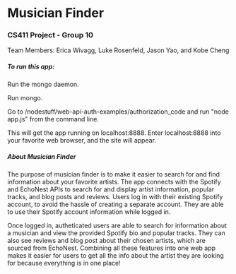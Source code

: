 <h1>Musician Finder </h1>
<h3>CS411 Project - Group 10 </h3>
<p>Team Members: Erica Wivagg, Luke Rosenfeld, Jason Yao, and Kobe Cheng</p>

<h5>To run this app:</h5>
<p>Run the mongo daemon.</p>
<p>Run mongo.</p>
<p>Go to /nodestuff/web-api-auth-examples/authorization_code and run "node app.js" from the command line.</p>
<p>This will get the app running on localhost:8888. Enter localhost:8888 into your favorite web browser, and the site will appear. </p>

<h5>About Musician Finder</h5>
<p>The purpose of musician finder is to make it easier to search for and find information about your favorite artists. The app connects with the Spotify and EchoNest APIs to search for and display artist information, popular tracks, and blog posts and reviews. Users log in with their existing Spotify account, to avoid the hassle of creating a separate account. They are able to use their Spotify account information while logged in.</p>
<p>Once logged in, autheticated users are able to search for information about a musician and view the provided Spotify bio and popular tracks. They can also see reviews and blog post about their chosen artists, which are sourced from EchoNest. Combining all these features into one web app makes it easier for users to get all the info about the artist they are looking for because everything is in one place!</p>
